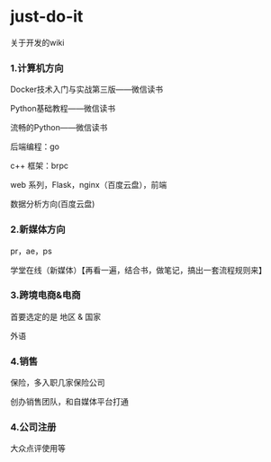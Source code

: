 # just-do-it


关于开发的wiki

### 1.计算机方向

Docker技术入门与实战第三版——微信读书

Python基础教程——微信读书

流畅的Python——微信读书

后端编程：go

c++ 框架：brpc

web 系列，Flask，nginx（百度云盘），前端

数据分析方向(百度云盘)



### 2.新媒体方向

pr，ae，ps

学堂在线（新媒体）【再看一遍，结合书，做笔记，搞出一套流程规则来】



### 3.跨境电商&电商

首要选定的是  地区 & 国家

外语



### 4.销售

保险，多入职几家保险公司

创办销售团队，和自媒体平台打通

### 4.公司注册

大众点评使用等